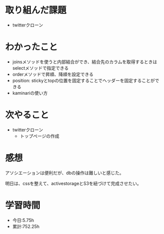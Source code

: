 # 取り組んだ課題
- twitterクローン
# わかったこと
- joinsメソッドを使うと内部結合ができ、結合先のカラムを取得するときはselectメソッドで指定できる
- orderメソッドで昇順、降順を設定できる
- position: stickyとtopの位置を固定することでヘッダーを固定することができる
- kaminariの使い方
# 次やること
- twitterクローン
  - トップページの作成
# 感想
アソシエーションは便利だが、dbの操作は難しいと感じた。

明日は、cssを整えて、activestorageとS3を紐づけて完成させたい。
# 学習時間
- 今日:5.75h
- 累計:752.25h